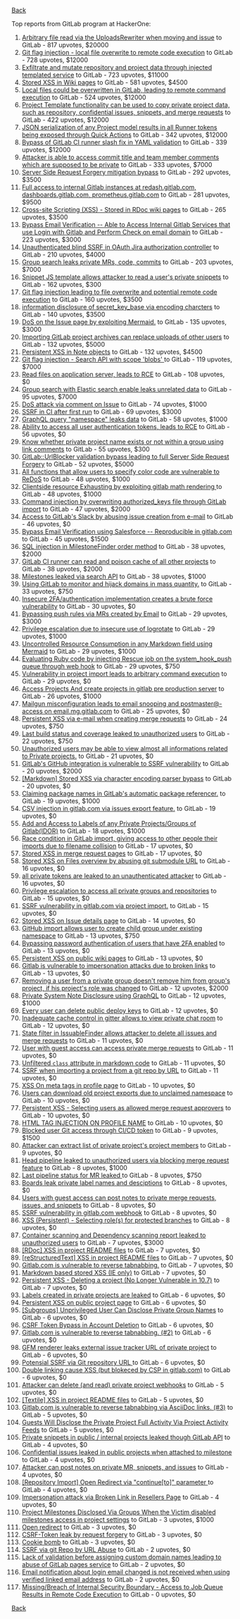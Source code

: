 [Back](../README.md)

Top reports from GitLab program at HackerOne:

1. [Arbitrary file read via the UploadsRewriter when moving and issue](https://hackerone.com/reports/827052) to GitLab - 817 upvotes, $20000
2. [Git flag injection - local file overwrite to remote code execution](https://hackerone.com/reports/658013) to GitLab - 728 upvotes, $12000
3. [Exfiltrate and mutate repository and project data through injected templated service](https://hackerone.com/reports/446585) to GitLab - 723 upvotes, $11000
4. [Stored XSS in Wiki pages](https://hackerone.com/reports/526325) to GitLab - 581 upvotes, $4500
5. [Local files could be overwritten in GitLab, leading to remote command execution](https://hackerone.com/reports/587854) to GitLab - 524 upvotes, $12000
6. [Project Template functionality can be used to copy private project data, such as repository, confidential issues, snippets, and merge requests](https://hackerone.com/reports/689314) to GitLab - 422 upvotes, $12000
7. [JSON serialization of any Project model results in all Runner tokens being exposed through Quick Actions](https://hackerone.com/reports/509924) to GitLab - 342 upvotes, $12000
8. [Bypass of GitLab CI runner slash fix in YAML validation](https://hackerone.com/reports/409395) to GitLab - 339 upvotes, $12000
9. [Attacker is able to access commit title and team member comments which are supposed to be private](https://hackerone.com/reports/502593) to GitLab - 333 upvotes, $7000
10. [Server Side Request Forgery mitigation bypass](https://hackerone.com/reports/632101) to GitLab - 292 upvotes, $3500
11. [Full access to internal Gitlab instances at redash.gitlab.com, dashboards.gitlab.com, prometheus.gitlab.com](https://hackerone.com/reports/498964) to GitLab - 281 upvotes, $9500
12. [Cross-site Scripting (XSS) - Stored in RDoc wiki pages](https://hackerone.com/reports/662287) to GitLab - 265 upvotes, $3500
13. [Bypass Email Verification -- Able to Access Internal Gitlab Services that use Login with Gitlab and Perform Check on email domain](https://hackerone.com/reports/565883) to GitLab - 223 upvotes, $3000
14. [Unauthenticated blind SSRF in OAuth Jira authorization controller](https://hackerone.com/reports/398799) to GitLab - 210 upvotes, $4000
15. [Group search leaks private MRs, code, commits](https://hackerone.com/reports/692252) to GitLab - 203 upvotes, $7000
16. [Snippet JS template allows attacker to read a user's private snippets](https://hackerone.com/reports/348443) to GitLab - 162 upvotes, $300
17. [Git flag injection leading to file overwrite and potential remote code execution](https://hackerone.com/reports/653125) to GitLab - 160 upvotes, $3500
18. [information disclosure of secret_key_base via encoding charcters](https://hackerone.com/reports/460545) to GitLab - 140 upvotes, $3500
19. [DoS on the Issue page by exploiting Mermaid.](https://hackerone.com/reports/470067) to GitLab - 135 upvotes, $3000
20. [Importing GitLab project archives can replace uploads of other users](https://hackerone.com/reports/534794) to GitLab - 132 upvotes, $5000
21. [Persistent XSS in Note objects](https://hackerone.com/reports/508184) to GitLab - 132 upvotes, $4500
22. [Git flag injection - Search API with scope 'blobs' ](https://hackerone.com/reports/682442) to GitLab - 119 upvotes, $7000
23. [Read files on application server, leads to RCE](https://hackerone.com/reports/178152) to GitLab - 108 upvotes, $0
24. [Group search with Elastic search enable leaks unrelated data](https://hackerone.com/reports/708820) to GitLab - 95 upvotes, $7000
25. [DoS attack via comment on Issue](https://hackerone.com/reports/557154) to GitLab - 74 upvotes, $1000
26. [SSRF in CI after first run](https://hackerone.com/reports/369451) to GitLab - 69 upvotes, $3000
27. [GraphQL query "namespace" leaks data](https://hackerone.com/reports/614355) to GitLab - 58 upvotes, $1000
28. [Ability to access all user authentication tokens, leads to RCE](https://hackerone.com/reports/158330) to GitLab - 56 upvotes, $0
29. [Know whether private project name exists or not within a group using link comments](https://hackerone.com/reports/495497) to GitLab - 55 upvotes, $300
30. [GitLab::UrlBlocker validation bypass leading to full Server Side Request Forgery](https://hackerone.com/reports/541169) to GitLab - 52 upvotes, $5000
31. [All functions that allow users to specify color code are vulnerable to ReDoS](https://hackerone.com/reports/511381) to GitLab - 48 upvotes, $1000
32. [Clientside resource Exhausting by exploiting gitlab math rendering ](https://hackerone.com/reports/549040) to GitLab - 48 upvotes, $1000
33. [Command injection by overwriting authorized_keys file through GitLab import](https://hackerone.com/reports/298873) to GitLab - 47 upvotes, $2000
34. [Access to GitLab's Slack by abusing issue creation from e-mail](https://hackerone.com/reports/218230) to GitLab - 46 upvotes, $0
35. [Bypass Email Verification using Salesforce -- Reproducible in gitlab.com](https://hackerone.com/reports/617896) to GitLab - 45 upvotes, $1500
36. [SQL injection in MilestoneFinder order method](https://hackerone.com/reports/298176) to GitLab - 38 upvotes, $2000
37. [GitLab CI runner can read and poison cache of all other projects](https://hackerone.com/reports/301432) to GitLab - 38 upvotes, $2000
38. [Milestones leaked via search API](https://hackerone.com/reports/460815) to GitLab - 38 upvotes, $1000
39. [Using GitLab to monitor and hijack domains in mass quantity.](https://hackerone.com/reports/312118) to GitLab - 33 upvotes, $750
40. [Insecure 2FA/authentication implementation creates a brute force vulnerability](https://hackerone.com/reports/149598) to GitLab - 30 upvotes, $0
41. [Bypassing push rules via MRs created by Email](https://hackerone.com/reports/526570) to GitLab - 29 upvotes, $3000
42. [Privilege escalation due to insecure use of logrotate](https://hackerone.com/reports/578119) to GitLab - 29 upvotes, $1000
43. [Uncontrolled Resource Consumption in any Markdown field using Mermaid](https://hackerone.com/reports/670572) to GitLab - 29 upvotes, $1000
44. [Evaluating Ruby code by injecting Rescue job on the system_hook_push queue through web hook](https://hackerone.com/reports/299473) to GitLab - 29 upvotes, $750
45. [Vulnerability in project import leads to arbitrary command execution](https://hackerone.com/reports/378148) to GitLab - 29 upvotes, $0
46. [Access Projects And create projects in gitlab pre production server](https://hackerone.com/reports/540711) to GitLab - 26 upvotes, $1000
47. [Mailgun misconfiguration leads to email snooping and postmaster@-access on email.mg.gitlab.com](https://hackerone.com/reports/174983) to GitLab - 25 upvotes, $0
48. [Persistent XSS via e-mail when creating merge requests](https://hackerone.com/reports/496973) to GitLab - 24 upvotes, $750
49. [Last build status and coverage leaked to unauthorized users](https://hackerone.com/reports/477222) to GitLab - 22 upvotes, $750
50. [Unauthorized users may be able to view almost all informations related to Private projects.](https://hackerone.com/reports/407763) to GitLab - 21 upvotes, $0
51. [GitLab's GitHub integration is vulnerable to SSRF vulnerability](https://hackerone.com/reports/446593) to GitLab - 20 upvotes, $2000
52. [[Markdown] Stored XSS via character encoding parser bypass](https://hackerone.com/reports/270999) to GitLab - 20 upvotes, $0
53. [Claiming package names in GitLab's automatic package referencer.](https://hackerone.com/reports/462503) to GitLab - 19 upvotes, $1000
54. [CSV injection in gitlab.com via issues export feature.](https://hackerone.com/reports/216243) to GitLab - 19 upvotes, $0
55. [Add and Access to Labels of any Private Projects/Groups of Gitlab(IDOR)](https://hackerone.com/reports/439729) to GitLab - 18 upvotes, $1000
56. [Race condition in GitLab import, giving access to other people their imports due to filename collision](https://hackerone.com/reports/214028) to GitLab - 17 upvotes, $0
57. [Stored XSS in merge request pages](https://hackerone.com/reports/409380) to GitLab - 17 upvotes, $0
58. [Stored XSS on Files overview by abusing git submodule URL](https://hackerone.com/reports/218872) to GitLab - 16 upvotes, $0
59. [all private tokens are leaked to an unauthenticated attacker](https://hackerone.com/reports/268794) to GitLab - 16 upvotes, $0
60. [Privilege escalation to access all private groups and repositories](https://hackerone.com/reports/131210) to GitLab - 15 upvotes, $0
61. [SSRF vulnerability in gitlab.com via project import.](https://hackerone.com/reports/215105) to GitLab - 15 upvotes, $0
62. [Stored XSS on Issue details page](https://hackerone.com/reports/384255) to GitLab - 14 upvotes, $0
63. [GitHub import allows user to create child group under existing namespace](https://hackerone.com/reports/301137) to GitLab - 13 upvotes, $750
64. [Bypassing password authentication of users that have 2FA enabled](https://hackerone.com/reports/128085) to GitLab - 13 upvotes, $0
65. [Persistent XSS on public wiki pages](https://hackerone.com/reports/136333) to GitLab - 13 upvotes, $0
66. [Gitlab is vulnerable to impersonation attacks due to broken links](https://hackerone.com/reports/265696) to GitLab - 13 upvotes, $0
67. [Removing a user from a private group doesn't remove him from group's project, if his project's role was changed](https://hackerone.com/reports/310185) to GitLab - 12 upvotes, $2000
68. [Private System Note Disclosure using GraphQL](https://hackerone.com/reports/633001) to GitLab - 12 upvotes, $1000
69. [Every user can delete public deploy keys](https://hackerone.com/reports/195088) to GitLab - 12 upvotes, $0
70. [Inadequate cache control in gitter allows to view private chat room](https://hackerone.com/reports/493791) to GitLab - 12 upvotes, $0
71. [State filter in IssuableFinder allows attacker to delete all issues and merge requests](https://hackerone.com/reports/186194) to GitLab - 11 upvotes, $0
72. [User with guest access can access private merge requests](https://hackerone.com/reports/195134) to GitLab - 11 upvotes, $0
73. [Unfiltered `class` attribute in markdown code](https://hackerone.com/reports/216453) to GitLab - 11 upvotes, $0
74. [SSRF when importing a project from a git repo by URL](https://hackerone.com/reports/135937) to GitLab - 11 upvotes, $0
75. [XSS On meta tags in profile page](https://hackerone.com/reports/159984) to GitLab - 10 upvotes, $0
76. [Users can download old project exports due to unclaimed namespace](https://hackerone.com/reports/195058) to GitLab - 10 upvotes, $0
77. [Persistent XSS - Selecting users as allowed merge request approvers](https://hackerone.com/reports/346217) to GitLab - 10 upvotes, $0
78. [HTML TAG INJECTION ON PROFILE NAME](https://hackerone.com/reports/358001) to GitLab - 10 upvotes, $0
79. [Blocked user Git access through CI/CD token](https://hackerone.com/reports/497047) to GitLab - 9 upvotes, $1500
80. [Attacker can extract list of private project's project members](https://hackerone.com/reports/128051) to GitLab - 9 upvotes, $0
81. [Head pipeline leaked to unauthorized users via blocking merge request feature](https://hackerone.com/reports/667408) to GitLab - 8 upvotes, $1000
82. [Last pipeline status for MR leaked ](https://hackerone.com/reports/582349) to GitLab - 8 upvotes, $750
83. [Boards leak private label names and desciptions](https://hackerone.com/reports/162147) to GitLab - 8 upvotes, $0
84. [Users with guest access can post notes to private merge requests, issues, and snippets](https://hackerone.com/reports/195140) to GitLab - 8 upvotes, $0
85. [SSRF vulnerability in gitlab.com webhook](https://hackerone.com/reports/301924) to GitLab - 8 upvotes, $0
86. [XSS (Persistent) - Selecting role(s) for protected branches](https://hackerone.com/reports/346111) to GitLab - 8 upvotes, $0
87. [Container scanning and Dependency scanning report leaked to unauthorized users](https://hackerone.com/reports/676976) to GitLab - 7 upvotes, $3000
88. [[RDoc] XSS in project README files](https://hackerone.com/reports/200693) to GitLab - 7 upvotes, $0
89. [[reStructuredText] XSS in project README files](https://hackerone.com/reports/205497) to GitLab - 7 upvotes, $0
90. [Gitlab.com is vulnerable to reverse tabnabbing.](https://hackerone.com/reports/211065) to GitLab - 7 upvotes, $0
91. [Markdown based stored XSS (IE only)](https://hackerone.com/reports/118024) to GitLab - 7 upvotes, $0
92. [Persistent XSS - Deleting a project (No Longer Vulnerable in 10.7)](https://hackerone.com/reports/351554) to GitLab - 7 upvotes, $0
93. [Labels created in private projects are leaked](https://hackerone.com/reports/132777) to GitLab - 6 upvotes, $0
94. [Persistent XSS on public project page](https://hackerone.com/reports/129736) to GitLab - 6 upvotes, $0
95. [[Subgroups] Unprivileged User Can Disclose Private Group Names](https://hackerone.com/reports/215384) to GitLab - 6 upvotes, $0
96. [CSRF Token Bypass in Account Deletion](https://hackerone.com/reports/182487) to GitLab - 6 upvotes, $0
97. [Gitlab.com is vulnerable to reverse tabnabbing. (#2)](https://hackerone.com/reports/212629) to GitLab - 6 upvotes, $0
98. [GFM renderer leaks external issue tracker URL of private project](https://hackerone.com/reports/133717) to GitLab - 6 upvotes, $0
99. [Potensial SSRF via Git repository URL ](https://hackerone.com/reports/359288) to GitLab - 6 upvotes, $0
100. [Double linking cause XSS (but blokeced by CSP in gitlab.com)](https://hackerone.com/reports/729341) to GitLab - 6 upvotes, $0
101. [Attacker can delete (and read) private project webhooks](https://hackerone.com/reports/134292) to GitLab - 5 upvotes, $0
102. [[Textile] XSS in project README files](https://hackerone.com/reports/205498) to GitLab - 5 upvotes, $0
103. [Gitlab.com is vulnerable to reverse tabnabbing via AsciiDoc links. (#3)](https://hackerone.com/reports/213114) to GitLab - 5 upvotes, $0
104. [Guests Will Disclose the Private Project Full Activity Via Project Activity Feeds](https://hackerone.com/reports/491319) to GitLab - 5 upvotes, $0
105. [Private snippets in public / internal projects leaked though GitLab API](https://hackerone.com/reports/134305) to GitLab - 4 upvotes, $0
106. [Confidential issues leaked in public projects when attached to milestone](https://hackerone.com/reports/134300) to GitLab - 4 upvotes, $0
107. [Attacker can post notes on private MR, snippets, and issues](https://hackerone.com/reports/134299) to GitLab - 4 upvotes, $0
108. [[Repository Import] Open Redirect via "continue[to]" parameter ](https://hackerone.com/reports/215970) to GitLab - 4 upvotes, $0
109. [Impersonation attack via Broken Link in Resellers Page](https://hackerone.com/reports/266908) to GitLab - 4 upvotes, $0
110. [Project Milestones Disclosed Via Groups When the Victim disabled milestones access in project settings](https://hackerone.com/reports/636560) to GitLab - 3 upvotes, $1000
111. [Open redirect](https://hackerone.com/reports/214034) to GitLab - 3 upvotes, $0
112. [CSRF-Token leak by request forgery](https://hackerone.com/reports/221432) to GitLab - 3 upvotes, $0
113. [Cookie bomb](https://hackerone.com/reports/221041) to GitLab - 3 upvotes, $0
114. [SSRF via git Repo by URL Abuse](https://hackerone.com/reports/191216) to GitLab - 2 upvotes, $0
115. [Lack of validation before assigning custom domain names leading to abuse of GitLab pages service](https://hackerone.com/reports/296907) to GitLab - 2 upvotes, $0
116. [Email notification about login email changed is not received when using verified linked email address](https://hackerone.com/reports/801973) to GitLab - 2 upvotes, $0
117. [Missing/Breach of Internal Security Boundary - Access to Job Queue Results in Remote Code Execution](https://hackerone.com/reports/224198) to GitLab - 0 upvotes, $0


[Back](../README.md)